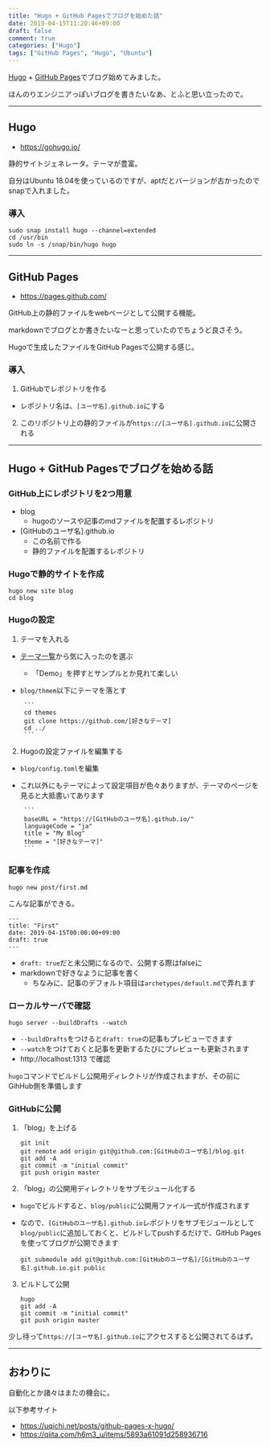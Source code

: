 ```yaml
---
title: "Hugo + GitHub Pagesでブログを始めた話"
date: 2019-04-15T11:20:46+09:00
draft: false
comment: true
categories: ["Hugo"]
tags: ["GitHub Pages", "Hugo", "Ubuntu"]
---
```


[Hugo](https://gohugo.io/) + [GitHub Pages](https://pages.github.com/)でブログ始めてみました。

ほんのりエンジニアっぽいブログを書きたいなあ、とふと思い立ったので。

 <!--more-->

___

## Hugo

- https://gohugo.io/

静的サイトジェネレータ。テーマが豊富。

自分はUbuntu 18.04を使っているのですが、aptだとバージョンが古かったのでsnapで入れました。

### 導入

```
sudo snap install hugo --channel=extended
cd /usr/bin
sudo ln -s /snap/bin/hugo hugo
```

___

## GitHub Pages

- https://pages.github.com/

GitHub上の静的ファイルをwebページとして公開する機能。

markdownでブログとか書きたいなーと思っていたのでちょうど良さそう。

Hugoで生成したファイルをGitHub Pagesで公開する感じ。

### 導入

1. GitHubでレポジトリを作る
 - レポジトリ名は、`[ユーザ名].github.io`にする
2. このリポジトリ上の静的ファイルが`https://[ユーザ名].github.io`に公開される

___

## Hugo + GitHub Pagesでブログを始める話

### GitHub上にレポジトリを2つ用意
 - blog
     - hugoのソースや記事のmdファイルを配置するレポジトリ
 - [GitHubのユーザ名].github.io
     - この名前で作る
     - 静的ファイルを配置するレポジトリ

### Hugoで静的サイトを作成

```
hugo new site blog
cd blog
```

### Hugoの設定

1. テーマを入れる
 - [テーマ一覧](https://themes.gohugo.io/)から気に入ったのを選ぶ
     - 「Demo」を押すとサンプルとか見れて楽しい
 - `blog/thmem`以下にテーマを落とす

        ```
        cd themes
        git clone https://github.com/[好きなテーマ]
        cd ../
        ```

2. Hugoの設定ファイルを編集する
 - `blog/config.toml`を編集
 - これ以外にもテーマによって設定項目が色々ありますが、テーマのページを見ると大抵書いてあります

        ```
        baseURL = "https://[GitHubのユーザ名].github.io/"
        languageCode = "ja"
        title = "My Blog"
        theme = "[好きなテーマ]"
        ```

### 記事を作成

```
hugo new post/first.md
```

こんな記事ができる。

```
---
title: "First"
date: 2019-04-15T00:00:00+09:00
draft: true
---
```

 - `draft: true`だと未公開になるので、公開する際はfalseに
 - markdownで好きなように記事を書く
     - ちなみに、記事のデフォルト項目は`archetypes/default.md`で弄れます

### ローカルサーバで確認

`hugo server --buildDrafts --watch`

 - `--buildDrafts`をつけると`draft: true`の記事もプレビューできます
 - `--watch`をつけておくと記事を更新するたびにプレビューも更新されます
 - http://localhost:1313 で確認

 `hugo`コマンドでビルドし公開用ディレクトリが作成されますが、その前にGihHub側を準備します

### GitHubに公開

1. 「blog」を上げる

    ```
    git init
    git remote add origin git@github.com:[GitHubのユーザ名]/blog.git
    git add -A
    git commit -m "initial commit"
    git push origin master
    ```

2. 「blog」の公開用ディレクトリをサブモジュール化する
 - `hugo`でビルドすると、`blog/public`に公開用ファイル一式が作成されます
 - なので、`[GitHubのユーザ名].github.io`レポジトリをサブモジュールとして`blog/public`に追加しておくと、ビルドしてpushするだけで、GitHub Pagesを使ってブログが公開できます

    ```
    git submodule add git@github.com:[GitHubのユーザ名]/[GitHubのユーザ名].github.io.git public
    ```

3. ビルドして公開

    ```
    hugo
    git add -A
    git commit -m "initial commit"
    git push origin master
    ```

少し待って`https://[ユーザ名].github.io`にアクセスすると公開されてるはず。

___

## おわりに

自動化とか諸々はまたの機会に。

以下参考サイト

- https://uqichi.net/posts/github-pages-x-hugo/
- https://qiita.com/h6m3_u/items/5893a61091d258936716
